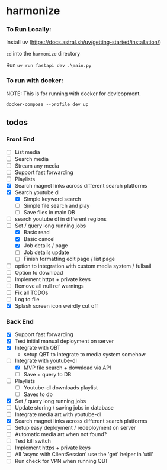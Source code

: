 # harmonize

### To Run Locally:

Install uv (https://docs.astral.sh/uv/getting-started/installation/)

`cd` into the `harmonize` directory

Run `uv run fastapi dev .\main.py`

### To run with docker:

NOTE: This is for running with docker for devleopment.

`docker-compose --profile dev up`

## todos

### Front End

- [ ] List media
- [ ] Search media
- [ ] Stream any media
- [ ] Support fast forwarding
- [ ] Playlists
- [X] Search magnet links across different search platforms
- [X] Search youtube dl
  - [X] Simple keyword search
  - [ ] Simple file search and play
  - [ ] Save files in main DB
- [ ] search youtube dl in different regions
- [ ] Set / query long running jobs
  - [x] Basic read
  - [x] Basic cancel
  - [x] Job details / page
  - [ ] Job details update
  - [ ] Finish formatting edit page / list page
- [ ] option to integration with custom media system / fullsail
- [ ] Option to download
- [ ] Implement https + private keys
- [ ] Remove all null ref warnings
- [ ] Fix all TODOs
- [ ] Log to file
- [X] Splash screen icon weirdly cut off

### Back End

- [x] Support fast forwarding
- [x] Test initial manual deployment on server
- [x] Integrate with QBT
  - setup QBT to integrate to media system somehow
- [ ] Integrate with youtube-dl
  - [x] MVP file search + download via API
  - [ ] Save + query to DB
- [ ] Playlists
  - [ ] Youtube-dl downloads playlist
  - [ ] Saves to db
- [x] Set / query long running jobs
- [ ] Update storing / saving jobs in database
- [ ] Integrate media art with youtube-dl
- [X] Search magnet links across different search platforms
- [ ] Setup easy deployment / redeployment on server
- [ ] Automatic media art when not found?
- [ ] Test kill switch
- [ ] Implement https + private keys
- [ ] All 'async with ClientSession' use the 'get' helper in 'util'
- [ ] Run check for VPN when running QBT
